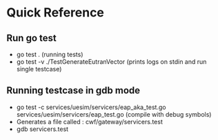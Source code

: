 # Quick Reference

## Run go test
* go test .  (running tests)
* go  test -v ./TestGenerateEutranVector  (prints logs on stdin and run single testcase)

## Running testcase in gdb mode
* go test -c  services/uesim/servicers/eap_aka_test.go services/uesim/servicers/eap_test.go (compile with debug symbols)
* Generates a file called : cwf/gateway/servicers.test
* gdb servicers.test
  





